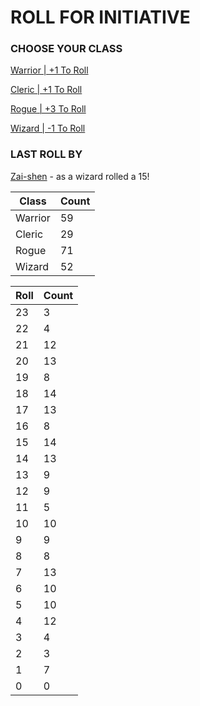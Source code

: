 # ROLL FOR INITIATIVE
### CHOOSE YOUR CLASS

[Warrior | +1 To Roll](https://github.com/benjaminsampica/benjaminsampica/issues/new?title=roll%7Cwarrior&body=Just+click+%27Submit+new+issue%27.)

[Cleric | +1 To Roll](https://github.com/benjaminsampica/benjaminsampica/issues/new?title=roll%7Ccleric&body=Just+click+%27Submit+new+issue%27.)

[Rogue | +3 To Roll](https://github.com/benjaminsampica/benjaminsampica/issues/new?title=roll%7Crogue&body=Just+click+%27Submit+new+issue%27.)

[Wizard | -1 To Roll](https://github.com/benjaminsampica/benjaminsampica/issues/new?title=roll%7Cwizard&body=Just+click+%27Submit+new+issue%27.)
### LAST ROLL BY
[Zai-shen](https://www.github.com/Zai-shen) - as a wizard rolled a 15!

|Class|Count|
|-|-|
|Warrior|59|
|Cleric|29|
|Rogue|71|
|Wizard|52|

|Roll|Count|
|-|-|
|23|3
|22|4
|21|12
|20|13
|19|8
|18|14
|17|13
|16|8
|15|14
|14|13
|13|9
|12|9
|11|5
|10|10
|9|9
|8|8
|7|13
|6|10
|5|10
|4|12
|3|4
|2|3
|1|7
|0|0
